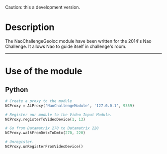Caution: this a development version.

# Description

The NaoChallengeGeoloc module have been written for the 2014's Nao Challenge. It allows Nao to guide itself in challenge's room.

---

# Use of the module

## Python

```python
# Create a proxy to the module
NCProxy = ALProxy('NaoChallengeModule', '127.0.0.1', 9559)

# Register our module to the Video Input Module.
NCProxy.registerToVideoDevice(1, 13)

# Go from Datamatrix 270 to Datamatrix 220
NCProxy.walkFromDmtxToDmtx(270, 220)

# Unregister.
NCProxy.unRegisterFromVideoDevice()
```